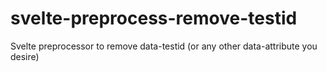 # svelte-preprocess-remove-testid
Svelte preprocessor to remove data-testid (or any other data-attribute you desire)
